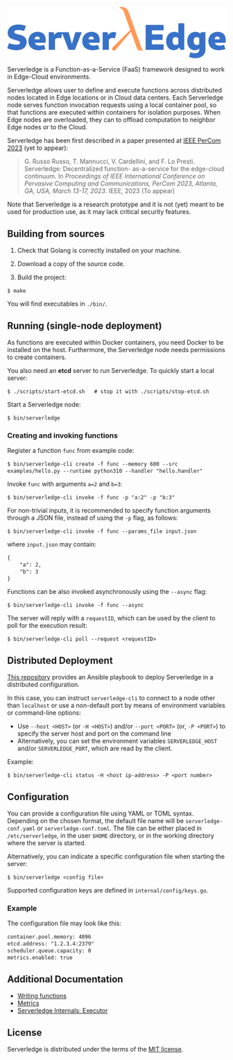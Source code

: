 ![ServerlEdge](docs/logo.png)

Serverledge is a Function-as-a-Service (FaaS) framework designed to
work in Edge-Cloud environments.

Serverledge allows user to define and execute functions across
distributed nodes located in Edge locations or in Cloud data centers.
Each Serverledge node serves function invocation requests using a local
container pool, so that functions are executed within containers for isolation purposes.
When Edge nodes are overloaded, they can to offload computation
to neighbor Edge nodes or to the Cloud.

Serverledge has been first described in a paper presented at [IEEE PerCom 2023](https://www.percom.org/)
(yet to appear):

> G. Russo Russo, T. Mannucci, V. Cardellini, and F. Lo Presti. Serverledge: Decentralized function-
> as-a-service for the edge-cloud continuum. In *Proceedings of IEEE International Conference on
> Pervasive Computing and Communications, PerCom 2023, Atlanta, GA, USA, March 13-17,
> 2023*. IEEE, 2023 (To appear)

Note that Serverledge is a research prototype and it is not (yet) meant to
be used for production use, as it may lack critical security features.


## Building from sources

1. Check that Golang is correctly installed on your machine.

1. Download a copy of the source code.

1. Build the project:

```
$ make
```

You will find executables in `./bin/`.

## Running (single-node deployment)

As functions are executed within Docker containers, you need Docker to
be installed on the host. Furthermore, the Serverledge node needs
permissions to create containers.

You also need an **etcd** server to run Serverledge. To quickly start a local
server:

	$ ./scripts/start-etcd.sh   # stop it with ./scripts/stop-etcd.sh

Start a Serverledge node:

	$ bin/serverledge

### Creating and invoking functions

Register a function `func` from example code:

	$ bin/serverledge-cli create -f func --memory 600 --src examples/hello.py --runtime python310 --handler "hello.handler" 

Invoke `func` with arguments `a=2` and `b=3`:

	$ bin/serverledge-cli invoke -f func -p "a:2" -p "b:3"

For non-trivial inputs, it is recommended to specify function arguments through a
JSON file, instead of using the `-p` flag, as follows:

	$ bin/serverledge-cli invoke -f func --params_file input.json

where `input.json` may contain:

	{
		"a": 2,
		"b": 3
	}

Functions can be also invoked asynchronously using the `--async` flag:

	$ bin/serverledge-cli invoke -f func --async

The server will reply with a `requestID`, which can be used by the client to
poll for the execution result:

	$ bin/serverledge-cli poll --request <requestID>


## Distributed Deployment

[This repository](https://github.com/grussorusso/serverledge-deploy) provides an
Ansible playbook to deploy Serverledge in a distributed configuration.

In this case, you can instruct `serverledge-cli` to
connect to a node other than `localhost` or use a non-default port
by means of environment variables or command-line options:

- Use `--host <HOST>` (or `-H <HOST>`) and/or `--port <PORT>` (or, `-P <PORT>`)
to specify the server
host and port on the command line
- Alternatively, you can set the environment variables
`SERVERLEDGE_HOST` and/or `SERVERLEDGE_PORT`, which are read by the client.

Example:
 
    $ bin/serverledge-cli status -H <host ip-address> -P <port number>

## Configuration

You can provide a configuration file using YAML or TOML syntax. Depending on the
chosen format, the default file name will be `serverledge-conf.yaml` or
`serverledge-conf.toml`. The file can be either placed in `/etc/serverledge`,
in the user `$HOME` directory, or in the working directory where the server is
started.

Alternatively, you can indicate a specific configuration file when starting the
server:

	$ bin/serverledge <config file>

Supported configuration keys are defined in `internal/config/keys.go`.

### Example

The configuration file may look like this:

	container.pool.memory: 4096
	etcd.address: "1.2.3.4:2379"
	scheduler.queue.capacity: 0
	metrics.enabled: true


## Additional Documentation


 - [Writing functions](./docs/writing-functions.md)
 - [Metrics](./docs/metrics.md)
 - [Serverledge Internals: Executor](./docs/executor.md)


## License

Serverledge is distributed under the terms of the [MIT
license](https://github.com/grussorusso/serverledge/blob/master/LICENSE.txt).
